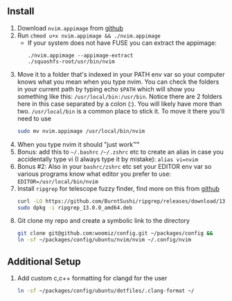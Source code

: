 ## Install

1. Download `nvim.appimage` from [github](https://github.com/neovim/neovim/releases)
1. Run `chmod u+x nvim.appimage && ./nvim.appimage`
   - If your system does not have FUSE you can extract the appimage:
     ```
     ./nvim.appimage --appimage-extract
     ./squashfs-root/usr/bin/nvim
     ```
1. Move it to a folder that's indexed in your PATH env var so your computer knows what you mean when you type nvim. You can check the folders in your current path by typing echo `$PATH` which will show you something like this: `/usr/local/bin:/usr/bin`. Notice there are 2 folders here in this case separated by a colon (:). You will likely have more than two. `/usr/local/bin` is a common place to stick it. To move it there you'll need to use
   ```sh
   sudo mv nvim.appimage /usr/local/bin/nvim
   ```
1. When you type nvim it should "just work™"
1. Bonus: add this to `~/.bashrc` `/~/.zshrc` etc to create an alias in case you accidentally type vi (I always type it by mistake): `alias vi=nvim`
1. Bonus #2: Also in your `bashrc/zshrc` etc set your EDITOR env var so various programs know what editor you prefer to use: `EDITOR=/usr/local/bin/nvim`
1. Install `ripgrep` for telescope fuzzy finder, find more on this from [github](https://github.com/BurntSushi/ripgrep)
   ```sh
   curl -LO https://github.com/BurntSushi/ripgrep/releases/download/13.0.0/ripgrep_13.0.0_amd64.deb &&
   sudo dpkg -i ripgrep_13.0.0_amd64.deb
   ```
1. Git clone my repo and create a symbolic link to the directory
   ```sh
   git clone git@github.com:woomiz/config.git ~/packages/config &&
   ln -sf ~/packages/config/ubuntu/nvim/nvim ~/.config/nvim
   ```

## Additional Setup

1. Add custom c,c++ formatting for clangd for the user
   ```sh
   ln -sf ~/packages/config/ubuntu/dotfiles/.clang-format ~/
   ```
